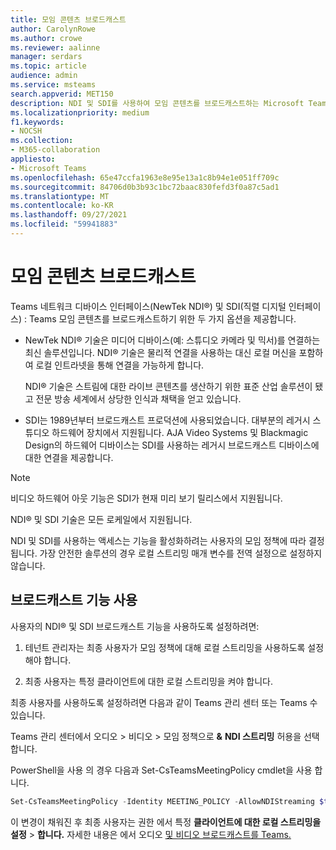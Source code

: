 ```yaml
---
title: 모임 콘텐츠 브로드캐스트
author: CarolynRowe
ms.author: crowe
ms.reviewer: aalinne
manager: serdars
ms.topic: article
audience: admin
ms.service: msteams
search.appverid: MET150
description: NDI 및 SDI를 사용하여 모임 콘텐츠를 브로드캐스트하는 Microsoft Teams.
ms.localizationpriority: medium
f1.keywords:
- NOCSH
ms.collection:
- M365-collaboration
appliesto:
- Microsoft Teams
ms.openlocfilehash: 65e47ccfa1963e8e95e13a1c8b94e1e051ff709c
ms.sourcegitcommit: 84706d0b3b93c1bc72baac830fefd3f0a87c5ad1
ms.translationtype: MT
ms.contentlocale: ko-KR
ms.lasthandoff: 09/27/2021
ms.locfileid: "59941883"
---
```

# <a name="broadcast-meeting-content"></a>모임 콘텐츠 브로드캐스트 



Teams 네트워크 디바이스 인터페이스(NewTek NDI®) 및 SDI(직렬 디지털 인터페이스) : Teams 모임 콘텐츠를 브로드캐스트하기 위한 두 가지 옵션을 제공합니다.

- NewTek NDI® 기술은 미디어 디바이스(예: 스튜디오 카메라 및 믹서)를 연결하는 최신 솔루션입니다. NDI® 기술은 물리적 연결을 사용하는 대신 로컬 머신을 포함하여 로컬 인트라넷을 통해 연결을 가능하게 합니다.

  NDI® 기술은 스트림에 대한 라이브 콘텐츠를 생산하기 위한 표준 산업 솔루션이 됐고 전문 방송 세계에서 상당한 인식과 채택을 얻고 있습니다.

- SDI는 1989년부터 브로드캐스트 프로덕션에 사용되었습니다. 대부분의 레거시 스튜디오 하드웨어 장치에서 지원됩니다. AJA Video Systems 및 Blackmagic Design의 하드웨어 디바이스는 SDI를 사용하는 레거시 브로드캐스트 디바이스에 대한 연결을 제공합니다.

> [!NOTE]
> 비디오 하드웨어 아웃 기능은 SDI가 현재 미리 보기 릴리스에서 지원됩니다.

NDI® 및 SDI 기술은 모든 로케일에서 지원됩니다.

NDI 및 SDI를 사용하는 액세스는 기능을 활성화하려는 사용자의 모임 정책에 따라 결정됩니다. 가장 안전한 솔루션의 경우 로컬 스트리밍 매개 변수를 전역 설정으로 설정하지 않습니다.


## <a name="enable-broadcast-features"></a>브로드캐스트 기능 사용

사용자의 NDI® 및 SDI 브로드캐스트 기능을 사용하도록 설정하려면:

1. 테넌트 관리자는 최종 사용자가 모임 정책에 대해 로컬 스트리밍을 사용하도록 설정해야 합니다. 

2. 최종 사용자는 특정 클라이언트에 대한 로컬 스트리밍을 켜야 합니다.


최종 사용자를 사용하도록 설정하려면 다음과 같이 Teams 관리 센터 또는 Teams 수 있습니다.

Teams 관리 센터에서 오디오 > 비디오 > 모임 정책으로 **&** **NDI 스트리밍** 허용을 선택합니다.

PowerShell을 사용 의 경우 다음과 Set-CsTeamsMeetingPolicy cmdlet을 사용 합니다.

```PowerShell
Set-CsTeamsMeetingPolicy -Identity MEETING_POLICY -AllowNDIStreaming $true
```

이 변경이 채워진 후 최종 사용자는 권한 에서 특정 **클라이언트에 대한 로컬 스트리밍을 설정**  >  **합니다.** 자세한 내용은 에서 오디오 [및 비디오 브로드캐스트를 Teams.](https://support.microsoft.com/office/broadcasting-audio-and-video-from-teams-with-ndi-technology-e91a0adb-96b9-4dca-a2cd-07181276afa3)





